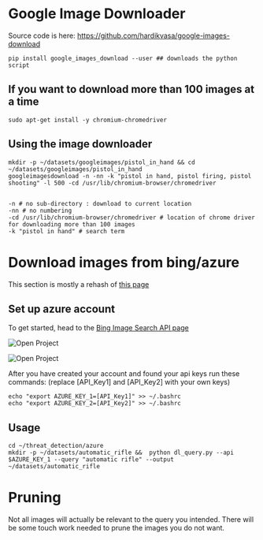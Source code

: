 # Google Image Downloader
Source code is here: https://github.com/hardikvasa/google-images-download

	pip install google_images_download --user ## downloads the python script

## If you want to download more than 100 images at a time
	
	sudo apt-get install -y chromium-chromedriver 

## Using the image downloader

	mkdir -p ~/datasets/googleimages/pistol_in_hand && cd ~/datasets/googleimages/pistol_in_hand
	googleimagesdownload -n -nn -k "pistol in hand, pistol firing, pistol shooting" -l 500 -cd /usr/lib/chromium-browser/chromedriver


	-n # no sub-directory : download to current location
	-nn # no numbering
	-cd /usr/lib/chromium-browser/chromedriver # location of chrome driver for downloading more than 100 images
	-k "pistol in hand" # search term


# Download images from bing/azure
This section is mostly a rehash of [this page](https://www.pyimagesearch.com/2018/04/09/how-to-quickly-build-a-deep-learning-image-dataset/)
	
## Set up azure account

To get started, head to the [Bing Image Search API page](https://azure.microsoft.com/en-us/try/cognitive-services/?api=bing-image-search-api)

![Open Project](https://github.com/westpoint-robotics/threat_detection/blob/master/git_ref/get_api_key.jpg)

![Open Project](https://github.com/westpoint-robotics/threat_detection/blob/master/git_ref/api_keys.jpg)

After you have created your account and found your api keys run these commands: (replace [API_Key1] and [API_Key2] with your own keys)

	echo "export AZURE_KEY_1=[API_Key1]" >> ~/.bashrc
	echo "export AZURE_KEY_2=[API_Key2]" >> ~/.bashrc

## Usage
	
	cd ~/threat_detection/azure
	mkdir -p ~/datasets/automatic_rifle &&  python dl_query.py --api $AZURE_KEY_1 --query "automatic rifle" --output ~/datasets/automatic_rifle

# Pruning
Not all images will actually be relevant to the query you intended.  There will be some touch work needed to prune the images you do not want.











